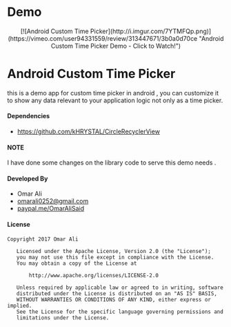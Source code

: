
# Demo

<p align="center">
[![Android Custom Time Picker](http://i.imgur.com/7YTMFQp.png)](https://vimeo.com/user94331559/review/313447671/3b0a0d70ce "Android Custom Time Picker Demo - Click to Watch!")
</p>


# Android Custom Time Picker
this is a demo app for custom time picker in android , you can customize it to show any data relevant to your application 
logic not only as a time picker.


#### Dependencies
* https://github.com/kHRYSTAL/CircleRecyclerView

#### NOTE
I have done some changes on the library code to serve this demo needs .

#### Developed By 
* Omar Ali
* omarali0252@gmail.com
* <a href="https://www.paypal.me/OmarAliSaid">paypal.me/OmarAliSaid</a> <br/>

#### License
```
Copyright 2017 Omar Ali

   Licensed under the Apache License, Version 2.0 (the "License");
   you may not use this file except in compliance with the License.
   You may obtain a copy of the License at

       http://www.apache.org/licenses/LICENSE-2.0

   Unless required by applicable law or agreed to in writing, software
   distributed under the License is distributed on an "AS IS" BASIS,
   WITHOUT WARRANTIES OR CONDITIONS OF ANY KIND, either express or implied.
   See the License for the specific language governing permissions and
   limitations under the License.

```
